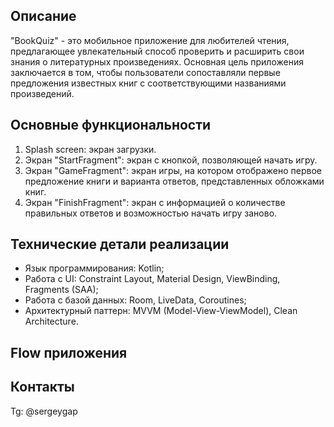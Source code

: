 ## Описание
"BookQuiz" - это мобильное приложение для любителей чтения, предлагающее увлекательный способ проверить и расширить свои знания о литературных произведениях. Основная цель приложения заключается в том, чтобы пользователи сопоставляли первые предложения известных книг с соответствующими названиями произведений.
## Основные функциональности
1. Splash screen: экран загрузки.
2. Экран "StartFragment": экран с кнопкой, позволяющей начать игру.
3. Экран "GameFragment": экран игры, на котором отображено первое предложение книги и варианта ответов, представленных обложками книг.
4. Экран "FinishFragment": экран с  информацией о количестве правильных ответов и возможностью начать игру заново.
## Технические детали реализации
- Язык программирования: Kotlin;
- Работа с UI: Constraint Layout, Material Design, ViewBinding, Fragments (SAA);
- Работа с базой данных: Room, LiveData, Coroutines;
- Архитектурный паттерн: MVVM (Model-View-ViewModel), Clean Architecture.
## Flow приложения
## Контакты
Tg: @sergeygap
